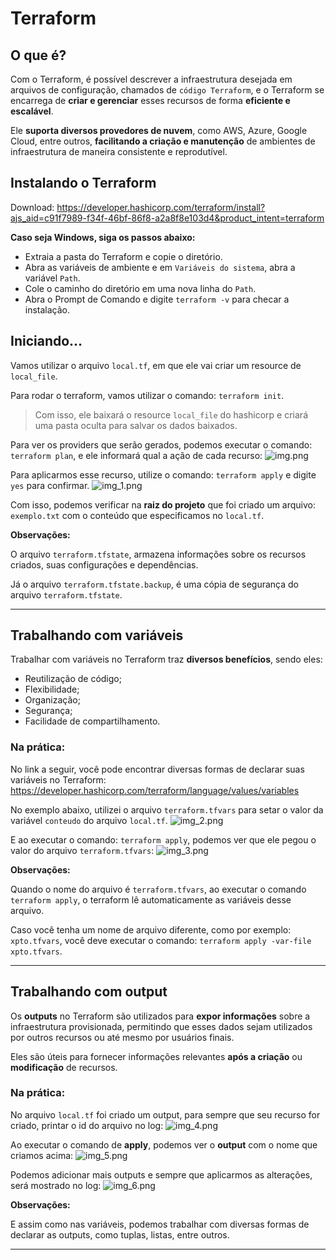 # Terraform

## O que é?

Com o Terraform, é possível descrever a infraestrutura desejada em arquivos de configuração, chamados
de `código Terraform`, e o Terraform se encarrega de **criar e gerenciar** esses recursos de forma **eficiente e escalável**.

Ele **suporta diversos provedores de nuvem**, como AWS, Azure, Google Cloud, entre outros, **facilitando a criação e manutenção**
de ambientes de infraestrutura de maneira consistente e reprodutível.

## Instalando o Terraform

Download: https://developer.hashicorp.com/terraform/install?ajs_aid=c91f7989-f34f-46bf-86f8-a2a8f8e103d4&product_intent=terraform

**Caso seja Windows, siga os passos abaixo:**

- Extraia a pasta do Terraform e copie o diretório.
- Abra as variáveis de ambiente e em `Variáveis do sistema`, abra a variável `Path`.
- Cole o caminho do diretório em uma nova linha do `Path`.
- Abra o Prompt de Comando e digite `terraform -v` para checar a instalação.

## Iniciando...

Vamos utilizar o arquivo `local.tf`, em que ele vai criar um resource de `local_file`.

Para rodar o terraform, vamos utilizar o comando: `terraform init`.
> Com isso, ele baixará o resource `local_file` do hashicorp e criará uma pasta oculta para salvar os dados baixados.

Para ver os providers que serão gerados, podemos executar o comando: `terraform plan`, e ele informará qual a ação de cada recurso:
![img.png](readme_images/img.png)

Para aplicarmos esse recurso, utilize o comando: `terraform apply` e digite `yes` para confirmar.
![img_1.png](readme_images/img_1.png)

Com isso, podemos verificar na **raiz do projeto** que foi criado um arquivo: `exemplo.txt` com o conteúdo que especificamos no `local.tf`.

**Observações:**

O arquivo `terraform.tfstate`, armazena informações sobre os recursos criados, suas configurações e dependências.

Já o arquivo `terraform.tfstate.backup`, é uma cópia de segurança do arquivo `terraform.tfstate`.

---

## Trabalhando com variáveis

Trabalhar com variáveis no Terraform traz **diversos benefícios**, sendo eles:

- Reutilização de código;
- Flexibilidade;
- Organização;
- Segurança;
- Facilidade de compartilhamento.

### Na prática:

No link a seguir, você pode encontrar diversas formas de declarar suas variáveis no Terraform:
https://developer.hashicorp.com/terraform/language/values/variables

No exemplo abaixo, utilizei o arquivo `terraform.tfvars` para setar o valor da variável `conteudo` do arquivo `local.tf`.
![img_2.png](readme_images/img_2.png)

E ao executar o comando: `terraform apply`, podemos ver que ele pegou o valor do arquivo `terraform.tfvars`:
![img_3.png](readme_images/img_3.png)

**Observações:**

Quando o nome do arquivo é `terraform.tfvars`, ao executar o comando `terraform apply`, o terraform lê automaticamente
as variáveis desse arquivo.

Caso você tenha um nome de arquivo diferente, como por exemplo: `xpto.tfvars`, você deve executar o comando: 
`terraform apply -var-file xpto.tfvars`.

---

## Trabalhando com output

Os **outputs** no Terraform são utilizados para **expor informações** sobre a infraestrutura provisionada, permitindo
que esses dados sejam utilizados por outros recursos ou até mesmo por usuários finais.

Eles são úteis para fornecer informações relevantes **após a criação** ou **modificação** de recursos.

### Na prática:

No arquivo `local.tf` foi criado um output, para sempre que seu recurso for criado, printar o id do arquivo no log:
![img_4.png](readme_images/img_4.png)

Ao executar o comando de **apply**, podemos ver o **output** com o nome que criamos acima:
![img_5.png](readme_images/img_5.png)

Podemos adicionar mais outputs e sempre que aplicarmos as alterações, será mostrado no log:
![img_6.png](readme_images/img_6.png)

**Observações:**

E assim como nas variáveis, podemos trabalhar com diversas formas de declarar as outputs, como tuplas, listas, entre outros.

---

